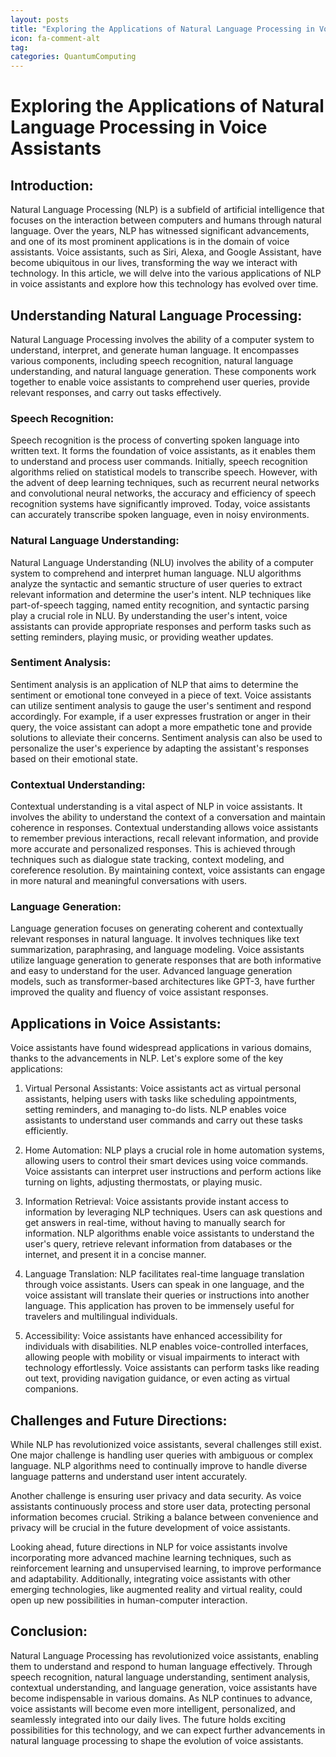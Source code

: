 ```yaml
---
layout: posts
title: "Exploring the Applications of Natural Language Processing in Voice Assistants"
icon: fa-comment-alt
tag:      
categories: QuantumComputing
---
```



# Exploring the Applications of Natural Language Processing in Voice Assistants

## Introduction: 

Natural Language Processing (NLP) is a subfield of artificial intelligence that focuses on the interaction between computers and humans through natural language. Over the years, NLP has witnessed significant advancements, and one of its most prominent applications is in the domain of voice assistants. Voice assistants, such as Siri, Alexa, and Google Assistant, have become ubiquitous in our lives, transforming the way we interact with technology. In this article, we will delve into the various applications of NLP in voice assistants and explore how this technology has evolved over time.

## Understanding Natural Language Processing: 

Natural Language Processing involves the ability of a computer system to understand, interpret, and generate human language. It encompasses various components, including speech recognition, natural language understanding, and natural language generation. These components work together to enable voice assistants to comprehend user queries, provide relevant responses, and carry out tasks effectively.

### Speech Recognition: 

Speech recognition is the process of converting spoken language into written text. It forms the foundation of voice assistants, as it enables them to understand and process user commands. Initially, speech recognition algorithms relied on statistical models to transcribe speech. However, with the advent of deep learning techniques, such as recurrent neural networks and convolutional neural networks, the accuracy and efficiency of speech recognition systems have significantly improved. Today, voice assistants can accurately transcribe spoken language, even in noisy environments.

### Natural Language Understanding: 

Natural Language Understanding (NLU) involves the ability of a computer system to comprehend and interpret human language. NLU algorithms analyze the syntactic and semantic structure of user queries to extract relevant information and determine the user's intent. NLP techniques like part-of-speech tagging, named entity recognition, and syntactic parsing play a crucial role in NLU. By understanding the user's intent, voice assistants can provide appropriate responses and perform tasks such as setting reminders, playing music, or providing weather updates.

### Sentiment Analysis: 

Sentiment analysis is an application of NLP that aims to determine the sentiment or emotional tone conveyed in a piece of text. Voice assistants can utilize sentiment analysis to gauge the user's sentiment and respond accordingly. For example, if a user expresses frustration or anger in their query, the voice assistant can adopt a more empathetic tone and provide solutions to alleviate their concerns. Sentiment analysis can also be used to personalize the user's experience by adapting the assistant's responses based on their emotional state.

### Contextual Understanding: 

Contextual understanding is a vital aspect of NLP in voice assistants. It involves the ability to understand the context of a conversation and maintain coherence in responses. Contextual understanding allows voice assistants to remember previous interactions, recall relevant information, and provide more accurate and personalized responses. This is achieved through techniques such as dialogue state tracking, context modeling, and coreference resolution. By maintaining context, voice assistants can engage in more natural and meaningful conversations with users.

### Language Generation: 

Language generation focuses on generating coherent and contextually relevant responses in natural language. It involves techniques like text summarization, paraphrasing, and language modeling. Voice assistants utilize language generation to generate responses that are both informative and easy to understand for the user. Advanced language generation models, such as transformer-based architectures like GPT-3, have further improved the quality and fluency of voice assistant responses.

## Applications in Voice Assistants:

Voice assistants have found widespread applications in various domains, thanks to the advancements in NLP. Let's explore some of the key applications:

1. Virtual Personal Assistants: Voice assistants act as virtual personal assistants, helping users with tasks like scheduling appointments, setting reminders, and managing to-do lists. NLP enables voice assistants to understand user commands and carry out these tasks efficiently.

2. Home Automation: NLP plays a crucial role in home automation systems, allowing users to control their smart devices using voice commands. Voice assistants can interpret user instructions and perform actions like turning on lights, adjusting thermostats, or playing music.

3. Information Retrieval: Voice assistants provide instant access to information by leveraging NLP techniques. Users can ask questions and get answers in real-time, without having to manually search for information. NLP algorithms enable voice assistants to understand the user's query, retrieve relevant information from databases or the internet, and present it in a concise manner.

4. Language Translation: NLP facilitates real-time language translation through voice assistants. Users can speak in one language, and the voice assistant will translate their queries or instructions into another language. This application has proven to be immensely useful for travelers and multilingual individuals.

5. Accessibility: Voice assistants have enhanced accessibility for individuals with disabilities. NLP enables voice-controlled interfaces, allowing people with mobility or visual impairments to interact with technology effortlessly. Voice assistants can perform tasks like reading out text, providing navigation guidance, or even acting as virtual companions.

## Challenges and Future Directions:

While NLP has revolutionized voice assistants, several challenges still exist. One major challenge is handling user queries with ambiguous or complex language. NLP algorithms need to continually improve to handle diverse language patterns and understand user intent accurately.

Another challenge is ensuring user privacy and data security. As voice assistants continuously process and store user data, protecting personal information becomes crucial. Striking a balance between convenience and privacy will be crucial in the future development of voice assistants.

Looking ahead, future directions in NLP for voice assistants involve incorporating more advanced machine learning techniques, such as reinforcement learning and unsupervised learning, to improve performance and adaptability. Additionally, integrating voice assistants with other emerging technologies, like augmented reality and virtual reality, could open up new possibilities in human-computer interaction.

## Conclusion:

Natural Language Processing has revolutionized voice assistants, enabling them to understand and respond to human language effectively. Through speech recognition, natural language understanding, sentiment analysis, contextual understanding, and language generation, voice assistants have become indispensable in various domains. As NLP continues to advance, voice assistants will become even more intelligent, personalized, and seamlessly integrated into our daily lives. The future holds exciting possibilities for this technology, and we can expect further advancements in natural language processing to shape the evolution of voice assistants.